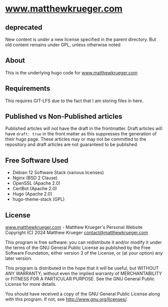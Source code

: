 # www.matthewkrueger.com

## deprecated
New content is under a new license specified in the parent directory. But old content remains under GPL, unless otherwise noted

## About
This is the underlying hugo code for www.matthewkrueger.com

## Requirements
This requires GIT-LFS due to the fact that I am storing files in here.

## Published vs Non-Published articles
Published articles will not have the draft in the frontmatter. Draft articles
will have `draft: true` in the front matter as this suppresses the generation of
their hugo page. These articles may or may not be committed to the repository
and draft articles are not guaranteed to be published.

## Free Software Used
 - Debian 12 Software Stack (various licenses)
 - Nginx (BSD 2 Clause)
 - OpenSSL (Apache 2.0)
 - CertBot (Apache 2.0)
 - Hugo (Apache 2.0)
 - hugo-theme-stack (GPL)

## License
www.matthewkrueger.com - Matthew Krueger's Personal Website
Copyright (C) 2024  Matthew Krueger <contact@matthewkrueger.com>

This program is free software: you can redistribute it and/or modify
it under the terms of the GNU General Public License as published by
the Free Software Foundation, either version 3 of the License, or
(at your option) any later version.

This program is distributed in the hope that it will be useful,
but WITHOUT ANY WARRANTY; without even the implied warranty of
MERCHANTABILITY or FITNESS FOR A PARTICULAR PURPOSE.  See the
GNU General Public License for more details.

You should have received a copy of the GNU General Public License
along with this program.  If not, see <http://www.gnu.org/licenses/>.
